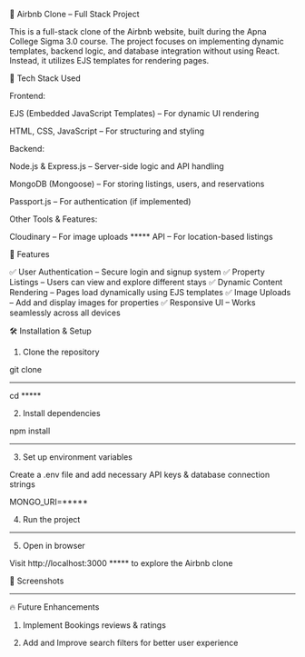 🏡 Airbnb Clone – Full Stack Project

This is a full-stack clone of the Airbnb website, built during the Apna College Sigma 3.0 course. The project focuses on implementing dynamic templates, backend logic, and database integration without using React. Instead, it utilizes EJS templates for rendering pages.


📌 Tech Stack Used

Frontend:

EJS (Embedded JavaScript Templates) – For dynamic UI rendering

HTML, CSS, JavaScript – For structuring and styling


Backend:

Node.js & Express.js – Server-side logic and API handling

MongoDB (Mongoose) – For storing listings, users, and reservations

Passport.js – For authentication (if implemented)


Other Tools & Features:

Cloudinary – For image uploads 
***** API – For location-based listings


📂 Features

✅ User Authentication – Secure login and signup system
✅ Property Listings – Users can view and explore different stays
✅ Dynamic Content Rendering – Pages load dynamically using EJS templates
✅ Image Uploads – Add and display images for properties
✅ Responsive UI – Works seamlessly across all devices

🛠 Installation & Setup

1. Clone the repository

git clone 
*****
cd *****


2. Install dependencies

npm install
*****

3. Set up environment variables

Create a .env file and add necessary API keys & database connection strings


MONGO_URI=*****


4. Run the project
*****


5. Open in browser

Visit http://localhost:3000 ***** to  explore the Airbnb clone




📸 Screenshots
*****

🔥 Future Enhancements

1.  Implement Bookings reviews & ratings

2. Add and Improve search filters for better user experience

